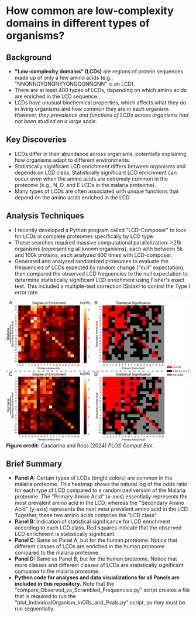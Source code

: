 # How common are low-complexity domains in different types of organisms?
## Background
- **"Low-complexity domains" (LCDs)** are regions of protein sequences made up of only a few amino acids (e.g., "NNQNNQYQNQNYYQNQQQNNQNN" is an LCD).
- There are at least 400 types of LCDs, depending on which amino acids are enriched in the LCD sequence.
- LCDs have unusual biochemical properties, which affects what they do in living organisms and how common they are in each organism. *However, they prevalence and functions of LCDs across organisms had not been studied on a large scale.*

## Key Discoveries
- LCDs differ in their abundance across organisms, potentially explaining how organisms adapt to different environments.
- Statistically significant LCD enrichment differs between organisms and depends on LCD class. Statistically significant LCD enrichment can occur even when the amino acids are extremely common in the proteome (e.g., N, D, and E LCDs in the malaria proteome).
- Many types of LCDs are often associated with unique functions that depend on the amino acids enriched in the LCD.

## Analysis Techniques
- I recently developed a Python program called "LCD-Composer" to look for LCDs in complete proteomes specifically by LCD type.
- These searches required massive computational parallelization: >21k organisms (representing all known organisms), each with between 5k and 100k proteins, each analyzed 800 times with LCD-composer.
- Generated and analyzed randomized proteomes to evaluate the frequencies of LCDs expected by random change ("null" expectation), then compared the observed LCD frequencies to the null expectation to determine statistically significant LCD enrichment using Fisher's exact test. This included a multiple-test correction (Sidak) to control the Type I error rate.

![LCD figure](https://github.com/seancascarina/One_Figure_Summaries/blob/main/2024_PLOS_Comput_Biol/LCD_Frequencies_Malaria_and_Humans.png)
**Figure credit:** Cascarina and Ross (2024) *PLOS Comput Biol*.

## Brief Summary
- **Panel A:** Certain types of LCDs (bright colors) are common in the malaria proteome. This heatmap shows the natural log of the odds ratio for each type of LCD compared to a randomized version of the Malaria proteome. The "Primary Amino Acid" (x-axis) essentially represents the most prevalent amino acid in the LCD, whereas the "Secondary Amino Acid" (y-axis) represents the next most prevalent amino acid in the LCD. Together, these two amino acids comprise the "LCD class".
- **Panel B:** Indication of statistical significance for LCD enrichment according to each LCD class. Red squares indicate that the observed LCD enrichment is statistically significant.
- **Panel C:** Same as Panel A, but for the human proteome. Notice that different classes of LCDs are enriched in the human proteome compared to the malaria proteome.
- **Panel D:** Same as Panel B, but for the human proteome. Notice that more classes and different classes of LCDs are statistically significant compared to the malaria proteome.
- **Python code for analyses and data visualizations for all Panels are included in this repository.** Note that the "compare_Observed_vs_Scrambled_Frequencies.py" script creates a file that is required to run the "plot_IndividualOrganism_lnORs_and_Pvals.py" script, so they must be run sequentially.